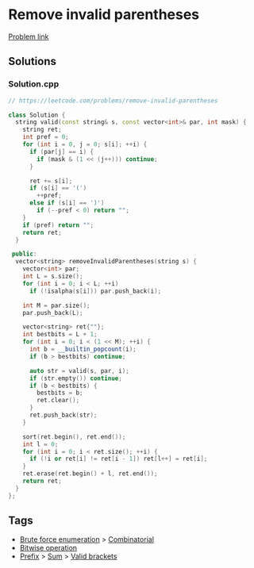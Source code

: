 # Remove invalid parentheses

[Problem link](https://leetcode.com/problems/remove-invalid-parentheses)

## Solutions


### Solution.cpp
```cpp
// https://leetcode.com/problems/remove-invalid-parentheses

class Solution {
  string valid(const string& s, const vector<int>& par, int mask) {
    string ret;
    int pref = 0;
    for (int i = 0, j = 0; s[i]; ++i) {
      if (par[j] == i) {
        if (mask & (1 << (j++))) continue;
      }

      ret += s[i];
      if (s[i] == '(')
        ++pref;
      else if (s[i] == ')')
        if (--pref < 0) return "";
    }
    if (pref) return "";
    return ret;
  }

 public:
  vector<string> removeInvalidParentheses(string s) {
    vector<int> par;
    int L = s.size();
    for (int i = 0; i < L; ++i)
      if (!isalpha(s[i])) par.push_back(i);

    int M = par.size();
    par.push_back(L);

    vector<string> ret{""};
    int bestbits = L + 1;
    for (int i = 0; i < (1 << M); ++i) {
      int b = __builtin_popcount(i);
      if (b > bestbits) continue;

      auto str = valid(s, par, i);
      if (str.empty()) continue;
      if (b < bestbits) {
        bestbits = b;
        ret.clear();
      }
      ret.push_back(str);
    }

    sort(ret.begin(), ret.end());
    int l = 0;
    for (int i = 0; i < ret.size(); ++i) {
      if (!i or ret[i] != ret[i - 1]) ret[l++] = ret[i];
    }
    ret.erase(ret.begin() + l, ret.end());
    return ret;
  }
};
```
## Tags

* [Brute force enumeration](/README.md#Brute_force_enumeration) > [Combinatorial](/README.md#Brute_force_enumeration-Combinatorial)
* [Bitwise operation](/README.md#Bitwise_operation)
* [Prefix](/README.md#Prefix) > [Sum](/README.md#Prefix-Sum) > [Valid brackets](/README.md#Prefix-Sum-Valid_brackets)
